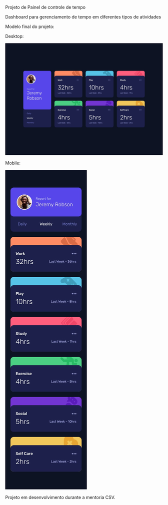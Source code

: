 Projeto de Painel de controle de tempo

Dashboard para gerenciamento de tempo em diferentes tipos de atividades

Modelo final do projeto:

Desktop:

![Getting Started](./designe/desktop-design.jpg)

Mobile:

![Getting Started](./designe/mobile-design.jpg)

Projeto em desenvolvimento durante a mentoria CSV.